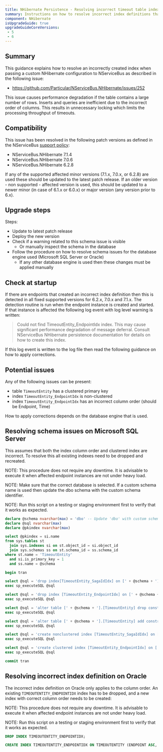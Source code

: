 ```yaml
---
title: NHibernate Persistence - Resolving incorrect timeout table indexes #252
summary: Instructions on how to resolve incorrect index definitions that can cause performance degradation for affected versions 6 to 7.
component: NHibernate
isUpgradeGuide: true
upgradeGuideCoreVersions:
 - 5
 - 6
---
```



## Summary

This guidance explains how to resolve an incorrectly created index when passing a custom NHibernate configuration to NServiceBus as described in the following issue:

- https://github.com/Particular/NServiceBus.NHibernate/issues/252

This issue causes performance degradation if the table contains a large number of rows. Inserts and queries are inefficient due to the incorrect order of columns. This results in unnecessary locking which limits the processing throughput of timeouts.


## Compatibility

This issue has been resolved in the following patch versions as defined in the NServiceBus [support policy](support-policy.md):

- NServiceBus.NHibernate 7.1.4
- NServiceBus.NHibernate 7.0.6
- NServiceBus.NHibernate 6.2.8


If any of the supported affected minor versions (7.1.x, 7.0.x, or 6.2.8) are used these should be updated to the latest patch release. If an older version - non supported - affected version is used, this should be updated to a newer minor (in case of 6.1.x or 6.0.x) or major version (any version prior to 6.x).


## Upgrade steps

Steps:

 * Update to latest patch release
 * Deploy the new version
 * Check if a warning related to this schema issue is visible
   * Or manually inspect the schema in the database
 * Follow the procedure on how to resolve schema issues for the database engine used (Microsoft SQL Server or Oracle)
   * If any other database engine is used then these changes must be applied manually


## Check at startup

If there are endpoints that created an incorrect index definition then this is detected in all fixed supported versions for 6.2.x, 7.0.x and 7.1.x. The detection routine is run when the endpoint instance is created and started. If that instance is affected the following log event with log level warning is written:

> Could not find TimeoutEntity_EndpointIdx index. This may cause significant performance degradation of message deferral. Consult NServiceBus NHibernate persistence documentation for details on how to create this index.

If this log event is written to the log file then read the following guidance on how to apply corrections.


## Potential issues

Any of the following issues can be present:

- table `TimeoutEntity` has a clustered primary key
- index `TimeoutEntity_EndpointIdx` is non-clustered
- index `TimeoutEntity_EndpointIdx` has an incorrect column order (should be Endpoint, Time)


How to apply corrections depends on the database engine that is used.


## Resolving schema issues on Microsoft SQL Server

This assumes that both the index column order and clustered index are incorrect. To resolve this all existing indexes need to be dropped and recreated.

NOTE: This procedure does not require any downtime. It is advisable to execute it when affected endpoint instances are not under heavy load.

NOTE: Make sure that the correct database is selected. If a custom schema name is used then update the dbo schema with the custom schema identifier.

NOTE: Run this script on a testing or staging environment first to verify that it works as expected.

```sql
declare @schema nvarchar(max) = 'dbo' -- Update 'dbo' with custom schema if needed
declare @sql nvarchar(max)
declare @pkindex nvarchar(max)

select @pkindex = si.name
from sys.tables st
  join sys.indexes si on st.object_id = si.object_id
  join sys.schemas ss on st.schema_id = ss.schema_id
where st.name = 'TimeoutEntity'
  and si.is_primary_key = 1
  and ss.name = @schema

begin tran

select @sql = 'drop index[TimeoutEntity_SagaIdIdx] on [' + @schema + '].[TimeoutEntity]'
exec sp_executeSQL @sql

select @sql = 'drop index [TimeoutEntity_EndpointIdx] on [' + @schema + '].[TimeoutEntity]'
exec sp_executeSQL @sql

select @sql = 'alter table [' + @schema + '].[TimeoutEntity] drop constraint ' + @pkindex
exec sp_executeSQL @sql

select @sql = 'alter table [' + @schema + '].[TimeoutEntity] add constraint ' + @pkindex + ' primary key nonclustered (Id)'
exec sp_executeSQL @sql

select @sql = 'create nonclustered index [TimeoutEntity_SagaIdIdx] on [' + @schema + '].[TimeoutEntity]([SagaId]);'
exec sp_executeSQL @sql

select @sql = 'create clustered index [TimeoutEntity_EndpointIdx] on [' + @schema + '].[TimeoutEntity]([Endpoint], [Time]);'
exec sp_executeSQL @sql

commit tran
```

## Resolving incorrect index definition on Oracle

The incorrect index definition on Oracle only applies to the column order. An existing `TIMEOUTENTITY_ENDPOINTIDX` index has to be dropped, and a new index with correct column order needs to be created:

NOTE: This procedure does not require any downtime. It is advisable to execute it when affected endpoint instances are not under heavy load.

NOTE: Run this script on a testing or staging environment first to verify that it works as expected.

```sql
DROP INDEX TIMEOUTENTITY_ENDPOINTIDX;

CREATE INDEX TIMEOUTENTITY_ENDPOINTIDX ON TIMEOUTENTITY (ENDPOINT ASC, TIME ASC);
```
